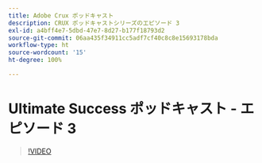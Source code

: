 ```yaml
---
title: Adobe Crux ポッドキャスト
description: CRUX ポッドキャストシリーズのエピソード 3
exl-id: a4bff4e7-5dbd-47e7-8d27-b177f18793d2
source-git-commit: 06aa435f34911cc5adf7cf40c8c8e15693178bda
workflow-type: ht
source-wordcount: '15'
ht-degree: 100%

---
```


# Ultimate Success ポッドキャスト - エピソード 3

>[!VIDEO](https://video.tv.adobe.com/v/3428675?quality=12learn=on)
